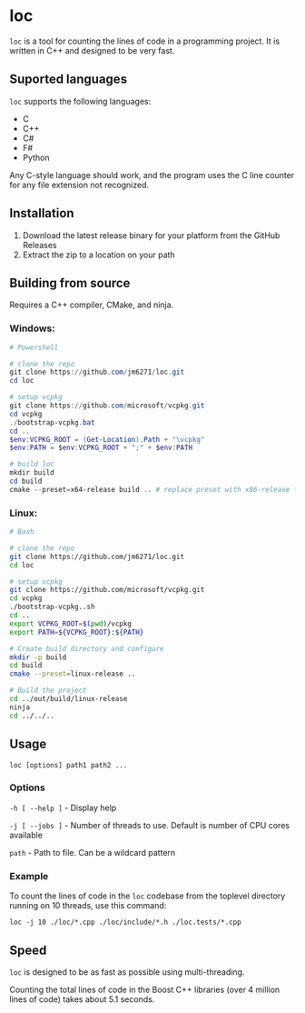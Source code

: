 # loc

```loc``` is a tool for counting the lines of code in a
programming project. It is written in C++ and designed to be very fast.

## Suported languages

```loc``` supports the following languages:

- C
- C++
- C#
- F#
- Python

Any C-style language should work, and the program uses 
the C line counter for any file extension not recognized.

## Installation

1. Download the latest release binary for your platform from the GitHub Releases
2. Extract the zip to a location on your path

## Building from source

Requires a C++ compiler, CMake, and ninja.

### Windows:

``` Powershell
# Powershell

# clone the repo
git clone https://github.com/jm6271/loc.git
cd loc

# setup vcpkg
git clone https://github.com/microsoft/vcpkg.git
cd vcpkg
./bootstrap-vcpkg.bat
cd ..
$env:VCPKG_ROOT = (Get-Location).Path + "\vcpkg"
$env:PATH = $env:VCPKG_ROOT + ";" + $env:PATH

# build loc
mkdir build
cd build
cmake --preset=x64-release build .. # replace preset with x86-release for 32-bit
```

### Linux:

``` Bash
# Bash

# clone the repo
git clone https://github.com/jm6271/loc.git
cd loc

# setup vcpkg
git clone https://github.com/microsoft/vcpkg.git
cd vcpkg
./bootstrap-vcpkg..sh
cd ..
export VCPKG_ROOT=$(pwd)/vcpkg
export PATH=${VCPKG_ROOT}:${PATH}

# Create build directory and configure
mkdir -p build
cd build
cmake --preset=linux-release ..

# Build the project
cd ../out/build/linux-release
ninja
cd ../../..
```

## Usage

```loc [options] path1 path2 ...```

### Options

```-h [ --help ]``` - Display help

```-j [ --jobs ]``` - Number of threads to use. Default is number of CPU cores available

```path``` - Path to file. Can be a wildcard pattern

### Example

To count the lines of code in the ```loc``` codebase from 
the toplevel directory running on 10 threads, use this command:

```
loc -j 10 ./loc/*.cpp ./loc/include/*.h ./loc.tests/*.cpp
```

## Speed

```loc``` is designed to be as fast as possible using multi-threading.

Counting the total lines of code in the Boost C++ libraries
(over 4 million lines of code) takes about 5.1 seconds.
